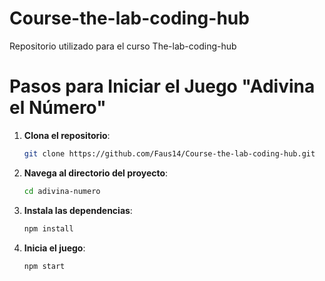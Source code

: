 # Course-the-lab-coding-hub
Repositorio utilizado para el curso The-lab-coding-hub

# Pasos para Iniciar el Juego "Adivina el Número"

1. **Clona el repositorio**:
    ```bash
    git clone https://github.com/Faus14/Course-the-lab-coding-hub.git
    ```
2. **Navega al directorio del proyecto**:
    ```bash
    cd adivina-numero
    ```
3. **Instala las dependencias**:
    ```bash
    npm install
    ```
4. **Inicia el juego**:
    ```bash
    npm start
    ```